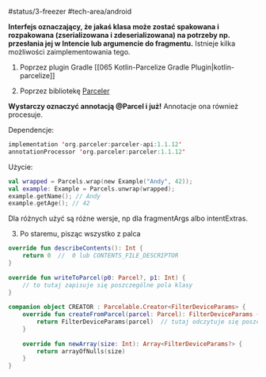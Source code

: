 #status/3-freezer 
#tech-area/android 

**Interfejs oznaczający, że jakaś klasa może zostać spakowana i rozpakowana (zserializowana i zdeserializowana) na potrzeby np. przesłania jej w Intencie lub argumencie do fragmentu.** Istnieje kilka możliwości zaimplementowania tego.

1) Poprzez plugin Gradle [[065 Kotlin-Parcelize Gradle Plugin|kotlin-parcelize]]

2) Poprzez bibliotekę [Parceler](http://parceler.org/)

**Wystarczy oznaczyć annotacją @Parcel i już!** 
Annotacje ona również procesuje.

Dependencje:
```kotlin
implementation 'org.parceler:parceler-api:1.1.12'
annotationProcessor 'org.parceler:parceler:1.1.12'
```

Użycie:
```kotlin
val wrapped = Parcels.wrap(new Example("Andy", 42));
val example: Example = Parcels.unwrap(wrapped);
example.getName(); // Andy
example.getAge(); // 42
```

Dla różnych użyć są różne wersje, np dla fragmentArgs albo intentExtras.

3) Po staremu, pisząc wszystko z palca
```kotlin
override fun describeContents(): Int {  
    return 0  //  0 lub CONTENTS_FILE_DESCRIPTOR 
}  
  
override fun writeToParcel(p0: Parcel?, p1: Int) {  
    // to tutaj zapisuje się poszczególne pola klasy
}  
  
companion object CREATOR : Parcelable.Creator<FilterDeviceParams> {  
    override fun createFromParcel(parcel: Parcel): FilterDeviceParams {  
        return FilterDeviceParams(parcel)  // tutaj odczytuje się poszczególne pola zserializowanego obiektu klasy
    }  
  
    override fun newArray(size: Int): Array<FilterDeviceParams?> {  
        return arrayOfNulls(size)  
    }  
}
```

